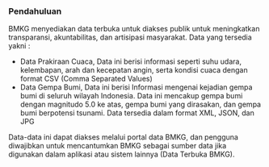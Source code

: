 ### Pendahuluan
BMKG menyediakan data terbuka untuk diakses publik untuk meningkatkan transparansi, akuntabilitas, dan artisipasi masyarakat. Data yang tersedia yakni :
- Data Prakiraan Cuaca, Data ini berisi informasi seperti suhu udara, kelembapan, arah dan kecepatan angin, serta kondisi cuaca dengan format CSV (Comma Separated Values)
- Data Gempa Bumi, Data ini berisi Informasi mengenai kejadian gempa bumi di seluruh wilayah Indonesia. Data ini mencakup gempa bumi dengan magnitudo 5.0 ke atas, gempa bumi yang dirasakan, dan gempa bumi berpotensi tsunami. Data tersedia dalam format XML, JSON, dan JPG

Data-data ini dapat diakses melalui portal data BMKG, dan pengguna diwajibkan untuk mencantumkan BMKG sebagai sumber data jika digunakan dalam aplikasi atau sistem lainnya​ (Data Terbuka BMKG)​.
